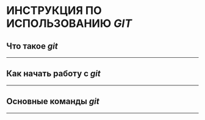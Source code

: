 # ИНСТРУКЦИЯ ПО ИСПОЛЬЗОВАНИЮ *GIT*

## Что такое *git*

***

## Как начать работу с *git*


***

## Основные команды *git*

***